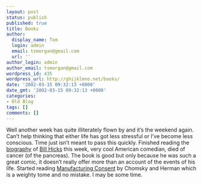 ```yaml
---
layout: post
status: publish
published: true
title: Books
author:
  display_name: Tom
  login: admin
  email: tsmorgan@gmail.com
  url: ''
author_login: admin
author_email: tsmorgan@gmail.com
wordpress_id: 435
wordpress_url: http://ghijklmno.net/books/
date: '2002-03-15 09:32:13 +0000'
date_gmt: '2002-03-15 09:32:13 +0000'
categories:
- Old Blog
tags: []
comments: []
---
```

<p>Well another week has quite illiterately flown by and it&#8217;s the weekend again. Can&#8217;t help thinking that either life has got less stressful or I&#8217;ve become less conscious. Time just isn&#8217;t meant to pass this quickly. Finished reading the <a target="_blank" href="http://www.amazon.co.uk/exec/obidos/ASIN/0380803771/026-5097756-7458815">biography</a> of <a target="_blank" href="http://www.billhicks.com/main/">Bill Hicks</a> this week, very cool American comedian, died of cancer (of the pancreas). The book is good but only because he was such a great comic, it doesn&#8217;t really offer more than an account of the events of his life. Started reading <a target="_blank" href="http://www.commoncouragepress.com/chomsky_consent.html">Manufacturing Consent</a> by Chomsky and Herman which is a weighty tome and no mistake. I may be some time.</p>

